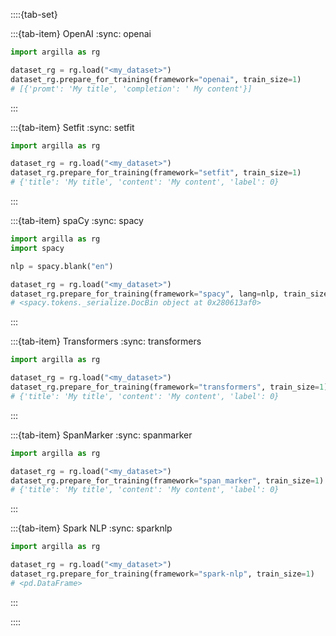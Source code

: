 ::::{tab-set}

:::{tab-item} OpenAI
:sync: openai

```python
import argilla as rg

dataset_rg = rg.load("<my_dataset>")
dataset_rg.prepare_for_training(framework="openai", train_size=1)
# [{'promt': 'My title', 'completion': ' My content'}]
```
:::

:::{tab-item} Setfit
:sync: setfit

```python
import argilla as rg

dataset_rg = rg.load("<my_dataset>")
dataset_rg.prepare_for_training(framework="setfit", train_size=1)
# {'title': 'My title', 'content': 'My content', 'label': 0}
```
:::

:::{tab-item} spaCy
:sync: spacy

```python
import argilla as rg
import spacy

nlp = spacy.blank("en")

dataset_rg = rg.load("<my_dataset>")
dataset_rg.prepare_for_training(framework="spacy", lang=nlp, train_size=1)
# <spacy.tokens._serialize.DocBin object at 0x280613af0>
```
:::

:::{tab-item} Transformers
:sync: transformers

```python
import argilla as rg

dataset_rg = rg.load("<my_dataset>")
dataset_rg.prepare_for_training(framework="transformers", train_size=1)
# {'title': 'My title', 'content': 'My content', 'label': 0}
```
:::

:::{tab-item} SpanMarker
:sync: spanmarker

```python
import argilla as rg

dataset_rg = rg.load("<my_dataset>")
dataset_rg.prepare_for_training(framework="span_marker", train_size=1)
# {'title': 'My title', 'content': 'My content', 'label': 0}
```
:::

:::{tab-item} Spark NLP
:sync: sparknlp

```python
import argilla as rg

dataset_rg = rg.load("<my_dataset>")
dataset_rg.prepare_for_training(framework="spark-nlp", train_size=1)
# <pd.DataFrame>
```
:::

::::